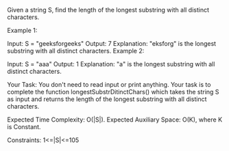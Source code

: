 Given a string S, find the length of the longest substring with all distinct characters.

Example 1:

Input:
S = "geeksforgeeks"
Output: 7
Explanation: "eksforg" is the longest
substring with all distinct characters.
Example 2:

Input:
S = "aaa"
Output: 1
Explanation: "a" is the longest substring
with all distinct characters.

Your Task:
You don't need to read input or print anything. Your task is to complete the function longestSubstrDitinctChars() which takes the string S as input and returns the length of the longest substring with all distinct characters.


Expected Time Complexity: O(|S|).
Expected Auxiliary Space: O(K), where K is Constant.


Constraints:
1<=|S|<=105